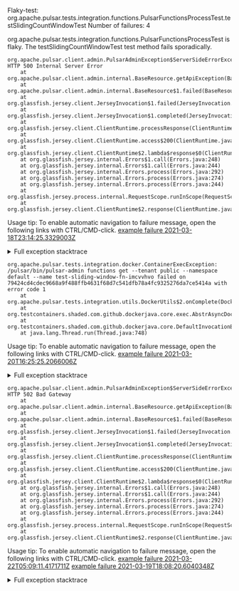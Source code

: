         
Flaky-test: org.apache.pulsar.tests.integration.functions.PulsarFunctionsProcessTest.testSlidingCountWindowTest
Number of failures: 4

org.apache.pulsar.tests.integration.functions.PulsarFunctionsProcessTest is flaky. The testSlidingCountWindowTest test method fails sporadically.

```
org.apache.pulsar.client.admin.PulsarAdminException$ServerSideErrorException: HTTP 500 Internal Server Error
	at org.apache.pulsar.client.admin.internal.BaseResource.getApiException(BaseResource.java:205)
	at org.apache.pulsar.client.admin.internal.BaseResource$1.failed(BaseResource.java:129)
	at org.glassfish.jersey.client.JerseyInvocation$1.failed(JerseyInvocation.java:839)
	at org.glassfish.jersey.client.JerseyInvocation$1.completed(JerseyInvocation.java:820)
	at org.glassfish.jersey.client.ClientRuntime.processResponse(ClientRuntime.java:229)
	at org.glassfish.jersey.client.ClientRuntime.access$200(ClientRuntime.java:62)
	at org.glassfish.jersey.client.ClientRuntime$2.lambda$response$0(ClientRuntime.java:173)
	at org.glassfish.jersey.internal.Errors$1.call(Errors.java:248)
	at org.glassfish.jersey.internal.Errors$1.call(Errors.java:244)
	at org.glassfish.jersey.internal.Errors.process(Errors.java:292)
	at org.glassfish.jersey.internal.Errors.process(Errors.java:274)
	at org.glassfish.jersey.internal.Errors.process(Errors.java:244)
	at org.glassfish.jersey.process.internal.RequestScope.runInScope(RequestScope.java:288)
	at org.glassfish.jersey.client.ClientRuntime$2.response(ClientRuntime.java:173)
```

Usage tip: To enable automatic navigation to failure message, open the following links with CTRL/CMD-click.
[example failure 2021-03-18T23:14:25.3329003Z](https://github.com/apache/pulsar/runs/2142615119?check_suite_focus=true#step:13:98548)


<details>
<summary>Full exception stacktrace</summary>
<code><pre>
org.apache.pulsar.client.admin.PulsarAdminException$ServerSideErrorException: HTTP 500 Internal Server Error
	at org.apache.pulsar.client.admin.internal.BaseResource.getApiException(BaseResource.java:205)
	at org.apache.pulsar.client.admin.internal.BaseResource$1.failed(BaseResource.java:129)
	at org.glassfish.jersey.client.JerseyInvocation$1.failed(JerseyInvocation.java:839)
	at org.glassfish.jersey.client.JerseyInvocation$1.completed(JerseyInvocation.java:820)
	at org.glassfish.jersey.client.ClientRuntime.processResponse(ClientRuntime.java:229)
	at org.glassfish.jersey.client.ClientRuntime.access$200(ClientRuntime.java:62)
	at org.glassfish.jersey.client.ClientRuntime$2.lambda$response$0(ClientRuntime.java:173)
	at org.glassfish.jersey.internal.Errors$1.call(Errors.java:248)
	at org.glassfish.jersey.internal.Errors$1.call(Errors.java:244)
	at org.glassfish.jersey.internal.Errors.process(Errors.java:292)
	at org.glassfish.jersey.internal.Errors.process(Errors.java:274)
	at org.glassfish.jersey.internal.Errors.process(Errors.java:244)
	at org.glassfish.jersey.process.internal.RequestScope.runInScope(RequestScope.java:288)
	at org.glassfish.jersey.client.ClientRuntime$2.response(ClientRuntime.java:173)
	at org.apache.pulsar.client.admin.internal.http.AsyncHttpConnector.lambda$apply$1(AsyncHttpConnector.java:210)
	at java.util.concurrent.CompletableFuture.uniWhenComplete(CompletableFuture.java:774)
	at java.util.concurrent.CompletableFuture$UniWhenComplete.tryFire(CompletableFuture.java:750)
	at java.util.concurrent.CompletableFuture.postComplete(CompletableFuture.java:488)
	at java.util.concurrent.CompletableFuture.complete(CompletableFuture.java:1975)
	at org.apache.pulsar.client.admin.internal.http.AsyncHttpConnector.lambda$retryOperation$3(AsyncHttpConnector.java:251)
	at java.util.concurrent.CompletableFuture.uniWhenComplete(CompletableFuture.java:774)
	at java.util.concurrent.CompletableFuture$UniWhenComplete.tryFire(CompletableFuture.java:750)
	at java.util.concurrent.CompletableFuture.postComplete(CompletableFuture.java:488)
	at java.util.concurrent.CompletableFuture.complete(CompletableFuture.java:1975)
	at org.asynchttpclient.netty.NettyResponseFuture.loadContent(NettyResponseFuture.java:222)
	at org.asynchttpclient.netty.NettyResponseFuture.done(NettyResponseFuture.java:257)
	at org.asynchttpclient.netty.handler.AsyncHttpClientHandler.finishUpdate(AsyncHttpClientHandler.java:241)
	at org.asynchttpclient.netty.handler.HttpHandler.handleChunk(HttpHandler.java:114)
	at org.asynchttpclient.netty.handler.HttpHandler.handleRead(HttpHandler.java:143)
	at org.asynchttpclient.netty.handler.AsyncHttpClientHandler.channelRead(AsyncHttpClientHandler.java:78)
	at io.netty.channel.AbstractChannelHandlerContext.invokeChannelRead(AbstractChannelHandlerContext.java:379)
	at io.netty.channel.AbstractChannelHandlerContext.invokeChannelRead(AbstractChannelHandlerContext.java:365)
	at io.netty.channel.AbstractChannelHandlerContext.fireChannelRead(AbstractChannelHandlerContext.java:357)
	at io.netty.handler.codec.MessageToMessageDecoder.channelRead(MessageToMessageDecoder.java:103)
	at io.netty.channel.AbstractChannelHandlerContext.invokeChannelRead(AbstractChannelHandlerContext.java:379)
	at io.netty.channel.AbstractChannelHandlerContext.invokeChannelRead(AbstractChannelHandlerContext.java:365)
	at io.netty.channel.AbstractChannelHandlerContext.fireChannelRead(AbstractChannelHandlerContext.java:357)
	at io.netty.channel.CombinedChannelDuplexHandler$DelegatingChannelHandlerContext.fireChannelRead(CombinedChannelDuplexHandler.java:436)
	at io.netty.handler.codec.ByteToMessageDecoder.fireChannelRead(ByteToMessageDecoder.java:324)
	at io.netty.handler.codec.ByteToMessageDecoder.channelRead(ByteToMessageDecoder.java:296)
	at io.netty.channel.CombinedChannelDuplexHandler.channelRead(CombinedChannelDuplexHandler.java:251)
	at io.netty.channel.AbstractChannelHandlerContext.invokeChannelRead(AbstractChannelHandlerContext.java:379)
	at io.netty.channel.AbstractChannelHandlerContext.invokeChannelRead(AbstractChannelHandlerContext.java:365)
	at io.netty.channel.AbstractChannelHandlerContext.fireChannelRead(AbstractChannelHandlerContext.java:357)
	at io.netty.channel.DefaultChannelPipeline$HeadContext.channelRead(DefaultChannelPipeline.java:1410)
	at io.netty.channel.AbstractChannelHandlerContext.invokeChannelRead(AbstractChannelHandlerContext.java:379)
	at io.netty.channel.AbstractChannelHandlerContext.invokeChannelRead(AbstractChannelHandlerContext.java:365)
	at io.netty.channel.DefaultChannelPipeline.fireChannelRead(DefaultChannelPipeline.java:919)
	at io.netty.channel.nio.AbstractNioByteChannel$NioByteUnsafe.read(AbstractNioByteChannel.java:163)
	at io.netty.channel.nio.NioEventLoop.processSelectedKey(NioEventLoop.java:714)
	at io.netty.channel.nio.NioEventLoop.processSelectedKeysOptimized(NioEventLoop.java:650)
	at io.netty.channel.nio.NioEventLoop.processSelectedKeys(NioEventLoop.java:576)
	at io.netty.channel.nio.NioEventLoop.run(NioEventLoop.java:493)
	at io.netty.util.concurrent.SingleThreadEventExecutor$4.run(SingleThreadEventExecutor.java:989)
	at io.netty.util.internal.ThreadExecutorMap$2.run(ThreadExecutorMap.java:74)
	at io.netty.util.concurrent.FastThreadLocalRunnable.run(FastThreadLocalRunnable.java:30)
	at java.lang.Thread.run(Thread.java:748)
Caused by: javax.ws.rs.InternalServerErrorException: HTTP 500 Internal Server Error
	at org.glassfish.jersey.client.JerseyInvocation.convertToException(JerseyInvocation.java:914)
	at org.glassfish.jersey.client.JerseyInvocation.access$500(JerseyInvocation.java:77)
	... 54 more

</pre></code>
</details>

```
org.apache.pulsar.tests.integration.docker.ContainerExecException: /pulsar/bin/pulsar-admin functions get --tenant public --namespace default --name test-sliding-window-fn-imcvvhvo failed on 79424cd4cdec9668a9f488ffb4631f68d7c541dfb78a4fc9325276da7ce5414a with error code 1
	at org.apache.pulsar.tests.integration.utils.DockerUtils$2.onComplete(DockerUtils.java:259)
	at org.testcontainers.shaded.com.github.dockerjava.core.exec.AbstrAsyncDockerCmdExec$1.onComplete(AbstrAsyncDockerCmdExec.java:51)
	at org.testcontainers.shaded.com.github.dockerjava.core.DefaultInvocationBuilder.lambda$executeAndStream$1(DefaultInvocationBuilder.java:276)
	at java.lang.Thread.run(Thread.java:748)

```

Usage tip: To enable automatic navigation to failure message, open the following links with CTRL/CMD-click.
[example failure 2021-03-20T16:25:25.2066006Z](https://github.com/apache/pulsar/runs/2155747532?check_suite_focus=true#step:13:59687)


<details>
<summary>Full exception stacktrace</summary>
<code><pre>
org.apache.pulsar.tests.integration.docker.ContainerExecException: /pulsar/bin/pulsar-admin functions get --tenant public --namespace default --name test-sliding-window-fn-imcvvhvo failed on 79424cd4cdec9668a9f488ffb4631f68d7c541dfb78a4fc9325276da7ce5414a with error code 1
	at org.apache.pulsar.tests.integration.utils.DockerUtils$2.onComplete(DockerUtils.java:259)
	at org.testcontainers.shaded.com.github.dockerjava.core.exec.AbstrAsyncDockerCmdExec$1.onComplete(AbstrAsyncDockerCmdExec.java:51)
	at org.testcontainers.shaded.com.github.dockerjava.core.DefaultInvocationBuilder.lambda$executeAndStream$1(DefaultInvocationBuilder.java:276)
	at java.lang.Thread.run(Thread.java:748)

</pre></code>
</details>

```
org.apache.pulsar.client.admin.PulsarAdminException$ServerSideErrorException: HTTP 502 Bad Gateway
	at org.apache.pulsar.client.admin.internal.BaseResource.getApiException(BaseResource.java:205)
	at org.apache.pulsar.client.admin.internal.BaseResource$1.failed(BaseResource.java:129)
	at org.glassfish.jersey.client.JerseyInvocation$1.failed(JerseyInvocation.java:839)
	at org.glassfish.jersey.client.JerseyInvocation$1.completed(JerseyInvocation.java:820)
	at org.glassfish.jersey.client.ClientRuntime.processResponse(ClientRuntime.java:229)
	at org.glassfish.jersey.client.ClientRuntime.access$200(ClientRuntime.java:62)
	at org.glassfish.jersey.client.ClientRuntime$2.lambda$response$0(ClientRuntime.java:173)
	at org.glassfish.jersey.internal.Errors$1.call(Errors.java:248)
	at org.glassfish.jersey.internal.Errors$1.call(Errors.java:244)
	at org.glassfish.jersey.internal.Errors.process(Errors.java:292)
	at org.glassfish.jersey.internal.Errors.process(Errors.java:274)
	at org.glassfish.jersey.internal.Errors.process(Errors.java:244)
	at org.glassfish.jersey.process.internal.RequestScope.runInScope(RequestScope.java:288)
	at org.glassfish.jersey.client.ClientRuntime$2.response(ClientRuntime.java:173)
```

Usage tip: To enable automatic navigation to failure message, open the following links with CTRL/CMD-click.
[example failure 2021-03-22T05:09:11.4171711Z](https://github.com/apache/pulsar/runs/2162901945?check_suite_focus=true#step:12:39967)
[example failure 2021-03-19T18:08:20.6040348Z](https://github.com/apache/pulsar/runs/2150254851?check_suite_focus=true#step:13:25673)


<details>
<summary>Full exception stacktrace</summary>
<code><pre>
org.apache.pulsar.client.admin.PulsarAdminException$ServerSideErrorException: HTTP 502 Bad Gateway
	at org.apache.pulsar.client.admin.internal.BaseResource.getApiException(BaseResource.java:205)
	at org.apache.pulsar.client.admin.internal.BaseResource$1.failed(BaseResource.java:129)
	at org.glassfish.jersey.client.JerseyInvocation$1.failed(JerseyInvocation.java:839)
	at org.glassfish.jersey.client.JerseyInvocation$1.completed(JerseyInvocation.java:820)
	at org.glassfish.jersey.client.ClientRuntime.processResponse(ClientRuntime.java:229)
	at org.glassfish.jersey.client.ClientRuntime.access$200(ClientRuntime.java:62)
	at org.glassfish.jersey.client.ClientRuntime$2.lambda$response$0(ClientRuntime.java:173)
	at org.glassfish.jersey.internal.Errors$1.call(Errors.java:248)
	at org.glassfish.jersey.internal.Errors$1.call(Errors.java:244)
	at org.glassfish.jersey.internal.Errors.process(Errors.java:292)
	at org.glassfish.jersey.internal.Errors.process(Errors.java:274)
	at org.glassfish.jersey.internal.Errors.process(Errors.java:244)
	at org.glassfish.jersey.process.internal.RequestScope.runInScope(RequestScope.java:288)
	at org.glassfish.jersey.client.ClientRuntime$2.response(ClientRuntime.java:173)
	at org.apache.pulsar.client.admin.internal.http.AsyncHttpConnector.lambda$apply$1(AsyncHttpConnector.java:210)
	at java.util.concurrent.CompletableFuture.uniWhenComplete(CompletableFuture.java:774)
	at java.util.concurrent.CompletableFuture$UniWhenComplete.tryFire(CompletableFuture.java:750)
	at java.util.concurrent.CompletableFuture.postComplete(CompletableFuture.java:488)
	at java.util.concurrent.CompletableFuture.complete(CompletableFuture.java:1975)
	at org.apache.pulsar.client.admin.internal.http.AsyncHttpConnector.lambda$retryOperation$3(AsyncHttpConnector.java:251)
	at java.util.concurrent.CompletableFuture.uniWhenComplete(CompletableFuture.java:774)
	at java.util.concurrent.CompletableFuture$UniWhenComplete.tryFire(CompletableFuture.java:750)
	at java.util.concurrent.CompletableFuture.postComplete(CompletableFuture.java:488)
	at java.util.concurrent.CompletableFuture.complete(CompletableFuture.java:1975)
	at org.asynchttpclient.netty.NettyResponseFuture.loadContent(NettyResponseFuture.java:222)
	at org.asynchttpclient.netty.NettyResponseFuture.done(NettyResponseFuture.java:257)
	at org.asynchttpclient.netty.handler.AsyncHttpClientHandler.finishUpdate(AsyncHttpClientHandler.java:241)
	at org.asynchttpclient.netty.handler.HttpHandler.handleChunk(HttpHandler.java:114)
	at org.asynchttpclient.netty.handler.HttpHandler.handleRead(HttpHandler.java:143)
	at org.asynchttpclient.netty.handler.AsyncHttpClientHandler.channelRead(AsyncHttpClientHandler.java:78)
	at io.netty.channel.AbstractChannelHandlerContext.invokeChannelRead(AbstractChannelHandlerContext.java:379)
	at io.netty.channel.AbstractChannelHandlerContext.invokeChannelRead(AbstractChannelHandlerContext.java:365)
	at io.netty.channel.AbstractChannelHandlerContext.fireChannelRead(AbstractChannelHandlerContext.java:357)
	at io.netty.handler.codec.MessageToMessageDecoder.channelRead(MessageToMessageDecoder.java:103)
	at io.netty.channel.AbstractChannelHandlerContext.invokeChannelRead(AbstractChannelHandlerContext.java:379)
	at io.netty.channel.AbstractChannelHandlerContext.invokeChannelRead(AbstractChannelHandlerContext.java:365)
	at io.netty.channel.AbstractChannelHandlerContext.fireChannelRead(AbstractChannelHandlerContext.java:357)
	at io.netty.channel.CombinedChannelDuplexHandler$DelegatingChannelHandlerContext.fireChannelRead(CombinedChannelDuplexHandler.java:436)
	at io.netty.handler.codec.ByteToMessageDecoder.fireChannelRead(ByteToMessageDecoder.java:324)
	at io.netty.handler.codec.ByteToMessageDecoder.channelInputClosed(ByteToMessageDecoder.java:383)
	at io.netty.handler.codec.ByteToMessageDecoder.channelInactive(ByteToMessageDecoder.java:354)
	at io.netty.handler.codec.http.HttpClientCodec$Decoder.channelInactive(HttpClientCodec.java:311)
	at io.netty.channel.CombinedChannelDuplexHandler.channelInactive(CombinedChannelDuplexHandler.java:221)
	at io.netty.channel.AbstractChannelHandlerContext.invokeChannelInactive(AbstractChannelHandlerContext.java:262)
	at io.netty.channel.AbstractChannelHandlerContext.invokeChannelInactive(AbstractChannelHandlerContext.java:248)
	at io.netty.channel.AbstractChannelHandlerContext.fireChannelInactive(AbstractChannelHandlerContext.java:241)
	at io.netty.channel.DefaultChannelPipeline$HeadContext.channelInactive(DefaultChannelPipeline.java:1405)
	at io.netty.channel.AbstractChannelHandlerContext.invokeChannelInactive(AbstractChannelHandlerContext.java:262)
	at io.netty.channel.AbstractChannelHandlerContext.invokeChannelInactive(AbstractChannelHandlerContext.java:248)
	at io.netty.channel.DefaultChannelPipeline.fireChannelInactive(DefaultChannelPipeline.java:901)
	at io.netty.channel.AbstractChannel$AbstractUnsafe$8.run(AbstractChannel.java:818)
	at io.netty.util.concurrent.AbstractEventExecutor.safeExecute(AbstractEventExecutor.java:164)
	at io.netty.util.concurrent.SingleThreadEventExecutor.runAllTasks(SingleThreadEventExecutor.java:472)
	at io.netty.channel.nio.NioEventLoop.run(NioEventLoop.java:497)
	at io.netty.util.concurrent.SingleThreadEventExecutor$4.run(SingleThreadEventExecutor.java:989)
	at io.netty.util.internal.ThreadExecutorMap$2.run(ThreadExecutorMap.java:74)
	at io.netty.util.concurrent.FastThreadLocalRunnable.run(FastThreadLocalRunnable.java:30)
	at java.lang.Thread.run(Thread.java:748)
Caused by: javax.ws.rs.ServerErrorException: HTTP 502 Bad Gateway
	at org.glassfish.jersey.client.JerseyInvocation.createExceptionForFamily(JerseyInvocation.java:941)
	at org.glassfish.jersey.client.JerseyInvocation.convertToException(JerseyInvocation.java:921)
	at org.glassfish.jersey.client.JerseyInvocation.access$500(JerseyInvocation.java:77)
	... 55 more

</pre></code>
</details>

